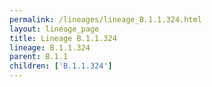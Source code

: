 ```yaml
---
permalink: /lineages/lineage_B.1.1.324.html
layout: lineage_page
title: Lineage B.1.1.324
lineage: B.1.1.324
parent: B.1.1
children: ['B.1.1.324']
---
```

